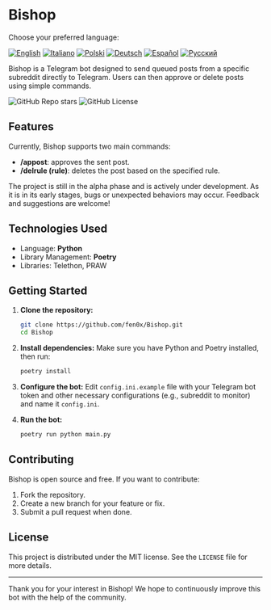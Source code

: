 # Bishop

Choose your preferred language:

[![English](https://img.shields.io/badge/🇬🇧English-blue?style=flat-square)](./README.md)
[![Italiano](https://img.shields.io/badge/🇮🇹Italian-green?style=flat-square)](./README-it.md)
[![Polski](https://img.shields.io/badge/🇵🇱Polski-red?style=flat-square)](./README-pl.md)
[![Deutsch](https://img.shields.io/badge/🇩🇪Deutsch-yellow?style=flat-square)](./README-de.md)
[![Español](https://img.shields.io/badge/🇪🇸Espa%C3%B1ol-orange?style=flat-square)](./README-es.md)
[![Русский](https://img.shields.io/badge/🇷🇺%D0%A0%D1%83%D1%81%D1%81%D0%BA%D0%B8%D0%B9-purple?style=flat-square)](./README-ru.md)

Bishop is a Telegram bot designed to send queued posts from a specific subreddit directly to Telegram. Users can then approve or delete posts using simple commands.

![GitHub Repo stars](https://img.shields.io/github/stars/fen0x/Bishop?style=flat-square) 
![GitHub License](https://img.shields.io/github/license/fen0x/Bishop?style=flat-square) 

## Features

Currently, Bishop supports two main commands:

- **/appost**: approves the sent post.
- **/delrule (rule)**: deletes the post based on the specified rule.

The project is still in the alpha phase and is actively under development. As it is in its early stages, bugs or unexpected behaviors may occur. Feedback and suggestions are welcome!

## Technologies Used

- Language: **Python**
- Library Management: **Poetry**
- Libraries: Telethon, PRAW

## Getting Started

1. **Clone the repository:**
   ```bash
   git clone https://github.com/fen0x/Bishop.git
   cd Bishop
   ```

2. **Install dependencies:**
   Make sure you have Python and Poetry installed, then run:
   ```bash
   poetry install
   ```

3. **Configure the bot:**
   Edit `config.ini.example` file with your Telegram bot token and other necessary configurations (e.g., subreddit to monitor) and name it `config.ini`.

4. **Run the bot:**
   ```bash
   poetry run python main.py
   ```

## Contributing

Bishop is open source and free. If you want to contribute:

1. Fork the repository.
2. Create a new branch for your feature or fix.
3. Submit a pull request when done.

## License

This project is distributed under the MIT license. See the `LICENSE` file for more details.

---

Thank you for your interest in Bishop! We hope to continuously improve this bot with the help of the community.

